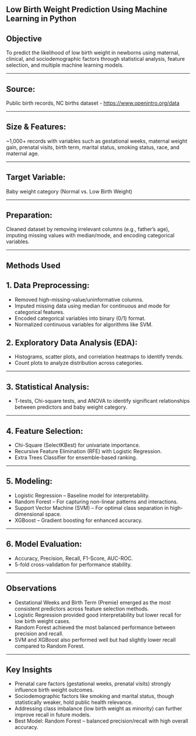 ## Low Birth Weight Prediction Using Machine Learning in Python

## Objective
To predict the likelihood of low birth weight in newborns using maternal, clinical, and sociodemographic factors through statistical analysis, feature selection, and multiple machine learning models.

--- 

## Source: 
Public birth records, NC births dataset - https://www.openintro.org/data

---
## Size & Features:
~1,000+ records with variables such as gestational weeks, maternal weight gain, prenatal visits, birth term, marital status, smoking status, race, and maternal age.

---
## Target Variable: 
Baby weight category (Normal vs. Low Birth Weight)

---
## Preparation: 
Cleaned dataset by removing irrelevant columns (e.g., father’s age), imputing missing values with median/mode, and encoding categorical variables.

----
## Methods Used
## 1. Data Preprocessing:
- Removed high-missing-value/uninformative columns.
- Imputed missing data using median for continuous and mode for categorical features.
- Encoded categorical variables into binary (0/1) format.
- Normalized continuous variables for algorithms like SVM.

## 2. Exploratory Data Analysis (EDA):
- Histograms, scatter plots, and correlation heatmaps to identify trends.
- Count plots to analyze distribution across categories.

---- 
## 3. Statistical Analysis:
- T-tests, Chi-square tests, and ANOVA to identify significant relationships between predictors and baby weight category.

-----
## 4. Feature Selection:
- Chi-Square (SelectKBest) for univariate importance.
- Recursive Feature Elimination (RFE) with Logistic Regression.
- Extra Trees Classifier for ensemble-based ranking.

-----
## 5. Modeling:
- Logistic Regression – Baseline model for interpretability.
- Random Forest – For capturing non-linear patterns and interactions.
- Support Vector Machine (SVM) – For optimal class separation in high-dimensional space.
- XGBoost – Gradient boosting for enhanced accuracy.

----
## 6. Model Evaluation:
- Accuracy, Precision, Recall, F1-Score, AUC-ROC.
- 5-fold cross-validation for performance stability.

---
## Observations
- Gestational Weeks and Birth Term (Premie) emerged as the most consistent predictors across feature selection methods.
- Logistic Regression provided good interpretability but lower recall for low birth weight cases.
- Random Forest achieved the most balanced performance between precision and recall.
- SVM and XGBoost also performed well but had slightly lower recall compared to Random Forest.

----
## Key Insights
- Prenatal care factors (gestational weeks, prenatal visits) strongly influence birth weight outcomes.
- Sociodemographic factors like smoking and marital status, though statistically weaker, hold public health relevance.
- Addressing class imbalance (low birth weight as minority) can further improve recall in future models.
- Best Model: Random Forest – balanced precision/recall with high overall accuracy.
